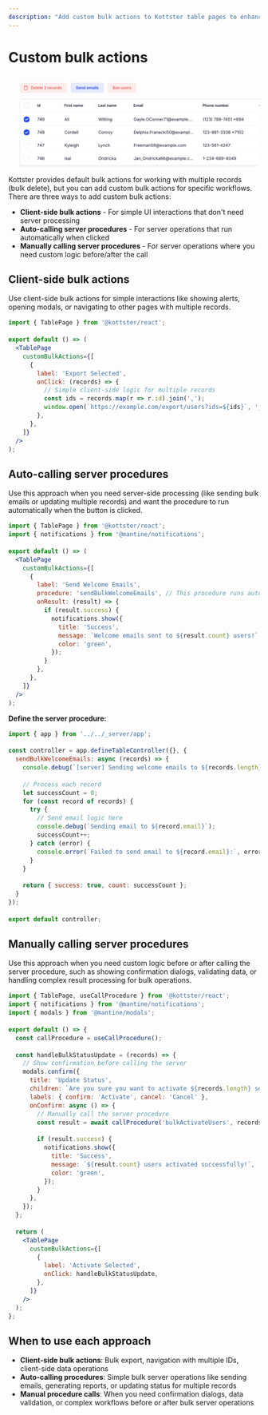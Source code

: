 ```yaml
---
description: "Add custom bulk actions to Kottster table pages to enhance workflows. Learn how to create client-side actions, auto-calling server procedures, and manually calling server procedures."
---
```


# Custom bulk actions

![Example of custom bulk actions in Kottster](./example-custom-bulk-actions.png)

Kottster provides default bulk actions for working with multiple records (bulk delete), but you can add custom bulk actions for specific workflows. There are three ways to add custom bulk actions:

- **Client-side bulk actions** - For simple UI interactions that don't need server processing
- **Auto-calling server procedures** - For server operations that run automatically when clicked
- **Manually calling server procedures** - For server operations where you need custom logic before/after the call

## Client-side bulk actions

Use client-side bulk actions for simple interactions like showing alerts, opening modals, or navigating to other pages with multiple records.

```jsx [app/pages/users/index.jsx]
import { TablePage } from '@kottster/react';

export default () => (
  <TablePage
    customBulkActions={[
      {
        label: 'Export Selected',
        onClick: (records) => {
          // Simple client-side logic for multiple records
          const ids = records.map(r => r.id).join(',');
          window.open(`https://example.com/export/users?ids=${ids}`, '_blank');
        },
      },
    ]}
  />
);
```

## Auto-calling server procedures

Use this approach when you need server-side processing (like sending bulk emails or updating multiple records) and want the procedure to run automatically when the button is clicked.

```jsx [app/pages/users/index.jsx]
import { TablePage } from '@kottster/react';
import { notifications } from '@mantine/notifications';

export default () => (
  <TablePage
    customBulkActions={[
      {
        label: 'Send Welcome Emails',
        procedure: 'sendBulkWelcomeEmails', // This procedure runs automatically
        onResult: (result) => {
          if (result.success) {
            notifications.show({
              title: 'Success',
              message: `Welcome emails sent to ${result.count} users!`,
              color: 'green',
            });
          }
        },
      },
    ]}
  />
);
```

**Define the server procedure:**

```js [app/pages/users/api.server.js]
import { app } from '../../_server/app';

const controller = app.defineTableController({}, {
  sendBulkWelcomeEmails: async (records) => {
    console.debug(`[server] Sending welcome emails to ${records.length} users`);
    
    // Process each record
    let successCount = 0;
    for (const record of records) {
      try {
        // Send email logic here
        console.debug(`Sending email to ${record.email}`);
        successCount++;
      } catch (error) {
        console.error(`Failed to send email to ${record.email}:`, error);
      }
    }
    
    return { success: true, count: successCount };
  }
});

export default controller;
```

## Manually calling server procedures

Use this approach when you need custom logic before or after calling the server procedure, such as showing confirmation dialogs, validating data, or handling complex result processing for bulk operations.

```jsx [app/pages/users/index.jsx]
import { TablePage, useCallProcedure } from '@kottster/react';
import { notifications } from '@mantine/notifications';
import { modals } from '@mantine/modals';

export default () => {
  const callProcedure = useCallProcedure();

  const handleBulkStatusUpdate = (records) => {
    // Show confirmation before calling the server
    modals.confirm({
      title: 'Update Status',
      children: `Are you sure you want to activate ${records.length} selected users?`,
      labels: { confirm: 'Activate', cancel: 'Cancel' },
      onConfirm: async () => {
        // Manually call the server procedure
        const result = await callProcedure('bulkActivateUsers', records);
        
        if (result.success) {
          notifications.show({
            title: 'Success',
            message: `${result.count} users activated successfully!`,
            color: 'green',
          });
        }
      },
    });
  };

  return (
    <TablePage
      customBulkActions={[
        {
          label: 'Activate Selected',
          onClick: handleBulkStatusUpdate,
        },
      ]}
    />
  );
};
```

## When to use each approach

- **Client-side bulk actions**: Bulk export, navigation with multiple IDs, client-side data operations
- **Auto-calling procedures**: Simple bulk server operations like sending emails, generating reports, or updating status for multiple records
- **Manual procedure calls**: When you need confirmation dialogs, data validation, or complex workflows before or after bulk server operations